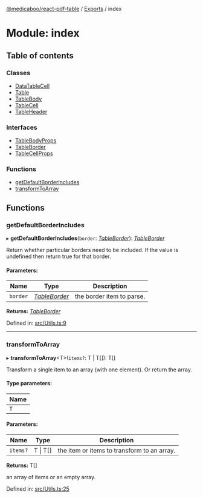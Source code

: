 [@medicaboo/react-pdf-table](../README.md) / [Exports](../modules.md) / index

# Module: index

## Table of contents

### Classes

- [DataTableCell](../classes/index.datatablecell.md)
- [Table](../classes/index.table.md)
- [TableBody](../classes/index.tablebody.md)
- [TableCell](../classes/index.tablecell.md)
- [TableHeader](../classes/index.tableheader.md)

### Interfaces

- [TableBodyProps](../interfaces/index.tablebodyprops.md)
- [TableBorder](../interfaces/index.tableborder.md)
- [TableCellProps](../interfaces/index.tablecellprops.md)

### Functions

- [getDefaultBorderIncludes](index.md#getdefaultborderincludes)
- [transformToArray](index.md#transformtoarray)

## Functions

### getDefaultBorderIncludes

▸ **getDefaultBorderIncludes**(`border`: [*TableBorder*](../interfaces/tablecell.tableborder.md)): [*TableBorder*](../interfaces/tablecell.tableborder.md)

Return whether particular borders need to be included.
If the value is undefined then return true for that border.

#### Parameters:

Name | Type | Description |
------ | ------ | ------ |
`border` | [*TableBorder*](../interfaces/tablecell.tableborder.md) | the border item to parse.    |

**Returns:** [*TableBorder*](../interfaces/tablecell.tableborder.md)

Defined in: [src/Utils.ts:9](https://github.com/Medicaboo/react-pdf-table/blob/6c04208/src/Utils.ts#L9)

___

### transformToArray

▸ **transformToArray**<T\>(`items?`: T \| T[]): T[]

Transform a single item to an array (with one element).
Or return the array.

#### Type parameters:

Name |
------ |
`T` |

#### Parameters:

Name | Type | Description |
------ | ------ | ------ |
`items?` | T \| T[] | the item or items to transform to an array.   |

**Returns:** T[]

an array of items or an empty array.

Defined in: [src/Utils.ts:25](https://github.com/Medicaboo/react-pdf-table/blob/6c04208/src/Utils.ts#L25)
